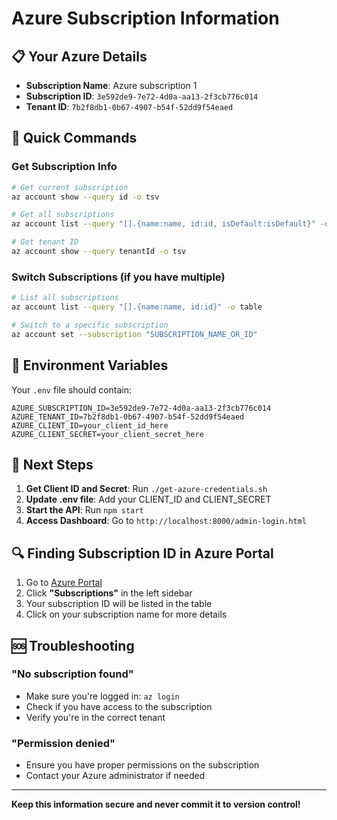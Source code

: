 # Azure Subscription Information

## 📋 Your Azure Details

- **Subscription Name**: Azure subscription 1
- **Subscription ID**: `3e592de9-7e72-4d0a-aa13-2f3cb776c014`
- **Tenant ID**: `7b2f8db1-0b67-4907-b54f-52dd9f54eaed`

## 🔧 Quick Commands

### Get Subscription Info
```bash
# Get current subscription
az account show --query id -o tsv

# Get all subscriptions
az account list --query "[].{name:name, id:id, isDefault:isDefault}" -o table

# Get tenant ID
az account show --query tenantId -o tsv
```

### Switch Subscriptions (if you have multiple)
```bash
# List all subscriptions
az account list --query "[].{name:name, id:id}" -o table

# Switch to a specific subscription
az account set --subscription "SUBSCRIPTION_NAME_OR_ID"
```

## 📝 Environment Variables

Your `.env` file should contain:
```env
AZURE_SUBSCRIPTION_ID=3e592de9-7e72-4d0a-aa13-2f3cb776c014
AZURE_TENANT_ID=7b2f8db1-0b67-4907-b54f-52dd9f54eaed
AZURE_CLIENT_ID=your_client_id_here
AZURE_CLIENT_SECRET=your_client_secret_here
```

## 🚀 Next Steps

1. **Get Client ID and Secret**: Run `./get-azure-credentials.sh`
2. **Update .env file**: Add your CLIENT_ID and CLIENT_SECRET
3. **Start the API**: Run `npm start`
4. **Access Dashboard**: Go to `http://localhost:8000/admin-login.html`

## 🔍 Finding Subscription ID in Azure Portal

1. Go to [Azure Portal](https://portal.azure.com)
2. Click **"Subscriptions"** in the left sidebar
3. Your subscription ID will be listed in the table
4. Click on your subscription name for more details

## 🆘 Troubleshooting

### "No subscription found"
- Make sure you're logged in: `az login`
- Check if you have access to the subscription
- Verify you're in the correct tenant

### "Permission denied"
- Ensure you have proper permissions on the subscription
- Contact your Azure administrator if needed

---

**Keep this information secure and never commit it to version control!** 